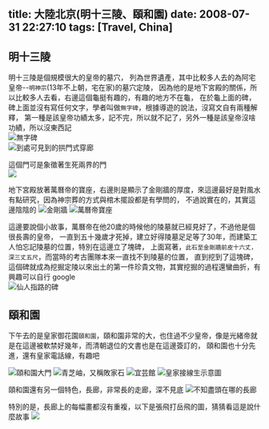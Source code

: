 title: 大陸北京(明十三陵、頤和園)
date: 2008-07-31 22:27:10
tags: [Travel, China]
---

明十三陵
----------
明十三陵是個規模很大的皇帝的墓穴， 列為世界遺產，其中比較多人去的為阿宅皇帝--`明神宗`(13年不上朝，宅在家)的墓穴定陵，
因為他的是地下宮殿的關係，所以比較多人去看，右邊這個龜挺有趣的，有趣的地方不在龜， 
在於龜上面的碑，碑上面並沒有寫任何文字，學者叫做`無字碑`，根據導遊的說法，沒寫文自有兩種解釋，
第一種是該皇帝功績太多，記不完，所以就不記了，另外一種是該皇帝沒啥功績，所以沒東西記  
![無字碑](https://lh6.googleusercontent.com/-RMzpd4DOlRA/SLC_t7i7QxI/AAAAAAAAOLQ/2ltVLYeSqC0/w390-h585-no/IMG_6534.JPG)  
![到處可見到的拱門式穿廊](https://lh6.googleusercontent.com/-tneLL3VBPzo/SLC_5KDc2QI/AAAAAAAAOLQ/D018iGSOjvk/w877-h585-no/IMG_6538.JPG)  

<!-- more -->

這個門可是象徵著生死兩界的門  
![](https://lh5.googleusercontent.com/-M1g0ddzrkAs/SLC_-eeEFSI/AAAAAAAAOLQ/bKu5dqI6JY4/w390-h585-no/IMG_6542.JPG)

地下宮殿放著萬曆帝的寶座，右邊則是顯示了金剛牆的厚度，來這邊最好是對風水有點研究，因為神宗葬的方式與棺木擺設都是有學問的，
不過說實在的，其實這邊陰陰的
![金剛牆](https://lh3.googleusercontent.com/-QZYVMjA30y0/SLDAkwLWubI/AAAAAAAAOLQ/WxcBj-_GfSE/w877-h585-no/IMG_6572.JPG)
![萬曆帝寶座](https://lh5.googleusercontent.com/-rLmOGYHmivk/SLDAfHpzOoI/AAAAAAAAOLQ/vw8ouyrFkOI/w877-h585-no/IMG_6565.JPG)

這邊要說個小故事，萬曆帝在他20歲的時候他的陵墓就已經見好了，不過他是個很長壽的皇帝，
一直到五十幾歲才死掉，建立好得陵墓足足等了30年，而建築工人怕忘記陵墓的位置，特別在這邊立了塊碑，
上面寫著，`此石至金剛牆前皮十六丈，深三丈五尺`，而當時的考古團隊本來一直找不到陵墓的位置，
直到挖到了這塊碑，這個碑就成為挖掘定陵以來出土的第一件珍貴文物，其實挖掘的過程還蠻曲折，有興趣可以自行 google  
![仙人指路的碑](https://lh6.googleusercontent.com/-yh9UY8vBiHY/SLDAp2yLAcI/AAAAAAAAOLQ/NqgPgAgc1fk/w390-h585-no/IMG_6577.JPG)



頤和園
--------------
下午去的是皇家御花園`頤和園`，頤和園非常的大，也住過不少皇帝，像是光緒帝就是在這邊被軟禁好幾年，而清朝退位的文書也是在這邊簽訂的，
頤和園也十分先進，還有皇家電話線，有趣吧

![頤和園大門](https://lh5.googleusercontent.com/-hJ4BhVJpNzA/SLDA0W5OUVI/AAAAAAAAOLQ/2g8_Pt6Fa8Q/w877-h585-no/IMG_6585.JPG)
![青芝岫，又稱敗家石](https://lh4.googleusercontent.com/-nOzVUPZzmag/SLDBRSZw9rI/AAAAAAAAOLQ/9fEFS2Cq0do/w780-h585-no/CIMG6526.JPG)
![宜芸館](https://lh3.googleusercontent.com/-bsGs3j3H5ek/SLDBLN7cscI/AAAAAAAAOLQ/b3NoKpCMk5U/w780-h585-no/CIMG6522.JPG)
![皇家接線生示意圖](https://lh5.googleusercontent.com/-optBTefl0_Q/SLDBrPgDkrI/AAAAAAAAOLQ/Rb6KNVTK-Hk/w877-h585-no/IMG_6593.JPG)


頤和園還有另一個特色，長廊，非常長的走廊，深不見底
![不知盡頭在哪的長廊](https://lh6.googleusercontent.com/-phuWNNT7Z3c/SLDB-Ex8IhI/AAAAAAAAOLQ/NlJj3ZBX5S0/w877-h585-no/IMG_6611.JPG)

特別的是，長廊上的每幅畫都沒有重複，以下是張飛打岳飛的圖，猜猜看這是說什麼故事
![](https://lh5.googleusercontent.com/-Z5Hyqy4YulA/SLDCH0eUjHI/AAAAAAAAOLQ/jmtSJ67trNU/w877-h585-no/IMG_6618.JPG)
